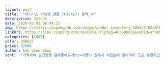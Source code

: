 ```yaml
---
layout: post 
title:  "아디다스 아딜렛 샌들 (F35417) 블랙_쿠" 
description: 아디다스  ..
date: 2020-07-03 06:44:22 
img: https://static.coupangcdn.com/image/vendor_inventory/490d/57b0397039ec2d41bf1ece868b4411432e168531abf0d45bd7c5c6199d6f.jpg 
linkUrl: https://link.coupang.com/re/AFFSDP?lptag=AF3600438&subid=ahnPublicAsk&pageKey=219384833&itemId=681480312&vendorItemId=4899766141&traceid=V0-113-5456d4ef34df17b1 
categories: [1007] 
color: 35B62C 
price: 32900 
author: Ask View Shop 
cont:  "가격대비 완전짱짱 맘에들어요<br/>아들이 원해서 사줬는데 발바닥이 조금 불편하답니다 볼록 올라온 건 왜 그렇게 만들었는지 모르겠네요 ㅜㅜ<br/>아들주려구애했어요 편하고 좋다하네요  밖에나가서 쇼핑할시간이 없는데 이렇게 구매해도 아디다스를 저렴한가격에 잘산거같네요 만족합니다<br/>완전가볍네요역쉬 쿠팡<br/>" 
---
```

